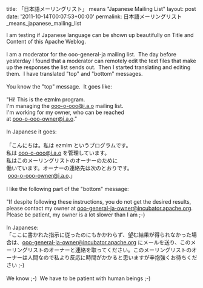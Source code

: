 title: 「日本語メーリングリスト」 means "Japanese Mailing List"
layout: post
date: '2011-10-14T00:07:53+00:00'
permalink: 日本語メーリングリスト_means_japanese_mailing_list

I am testing if Japanese language can be shown up beautifully on Title and Content of this Apache Weblog.<br /><br />I am a moderator for the ooo-general-ja mailing list.&nbsp; The day before yesterday I found that a moderator can remotely edit the text files that make up the responses the list sends out.&nbsp; Then I started translating and editing them.&nbsp; I have translated &quot;top&quot; and &quot;bottom&quot; messages.<br /><br />You know the &quot;top&quot; message.&nbsp; It goes like:<br /><br />&quot;Hi! This is the ezmlm program.<br />I'm managing the ooo-o-ooo@i.a.o mailing list.<br />I'm working for my owner, who can be reached<br />at ooo-o-ooo-owner@i.a.o.&quot;<br /><br />In Japanese it goes:<br /><br />「こんにちは。私は ezmlm というプログラムです。<br />私は ooo-o-ooo@i.a.o を管理しています。<br />私はこのメーリングリストのオーナーのために<br />働いています。オーナーの連絡先は次のとおりです。<br />&nbsp;ooo-o-ooo-owner@i.a.o.」<br /><br />I like the following part of the &quot;bottom&quot; message:<br /><br />&quot;If despite following these instructions, you do not get the desired results, please contact my owner at ooo-general-ja-owner@incubator.apache.org. Please be patient, my owner is a lot slower than I am ;-)<br /><br />In Japanese:<br />「ここに書かれた指示に従ったのにもかかわらず、望む結果が得られなかった場合は、ooo-general-ja-owner@incubator.apache.org にメールを送り、このメーリングリストのオーナーと連絡を取ってください。このメーリングリストのオーナーは人間なので私より反応に時間がかかると思いますが辛抱強くお待ちください ;-)<br /><br />We know ;-)&nbsp; We have to be patient with human beings ;-)<br /><br />
